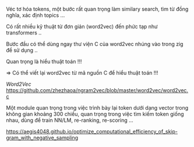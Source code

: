 Véc tơ hóa tokens, một bước rất quan trọng làm similary search, tìm từ đồng nghĩa, xác định topics ...

Có rất nhiều kỹ thuật từ đơn giản (word2vec) đến phức tạp như transformers ..

Bước đầu có thể dùng ngay thư viện C của word2vec nhúng vào trong zig để sử dụng ..

Quan trọng là hiểu thuật toán !!!

=> Có thể viết lại word2vec từ mã nguồn C để hiểu thuật toán !!!

_Word2Vec_ https://github.com/zhezhaoa/ngram2vec/blob/master/word2vec/word2vec.c

Một module quan trọng trong việc trình bày lại token dưới dạng vector trong không gian khoảng 300 chiều, quan trọng trong việc tìm kiếm token giống nhau, dùng để train NN/LM, re-ranking, re-scoring ...

https://aegis4048.github.io/optimize_computational_efficiency_of_skip-gram_with_negative_sampling